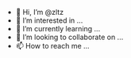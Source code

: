 - 👋 Hi, I’m @zltz
- 👀 I’m interested in ...
- 🌱 I’m currently learning ...
- 💞️ I’m looking to collaborate on ...
- 📫 How to reach me ...

<!---
zltz/zltz is a ✨ special ✨ repository because its `README.md` (this file) appears on your GitHub profile.
You can click the Preview link to take a look at your changes.
--->
